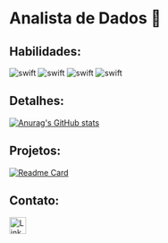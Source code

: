 # Analista de Dados 👋

## Habilidades:



![swift](https://img.shields.io/badge/PowerBI-FA7343?style=for-the-badge&logo=PowerBI&logoColor=white)
![swift](https://img.shields.io/badge/Python-FFD438?style=for-the-badge&logo=Python&logoColor=blue)
![swift](https://img.shields.io/badge/SQL-F80000?style=for-the-badge&logo=oracle&logoColor=blue)
![swift](https://img.shields.io/badge/R-blue?style=for-the-badge&logo=R&logoColor=white)

## Detalhes:

[![Anurag's GitHub stats](https://github-readme-stats.vercel.app/api?username=Sandro-Alexandre-Olmedo&show_icons=true&theme=tokyonight)](https://github.com/anuraghazra/github-readme-stats)

## Projetos:
[![Readme Card](https://github-readme-stats.vercel.app/api/pin/?username=Sandro-Alexandre-Olmedo&repo=HelloWorld&theme=dark)](https://github.com/anuraghazra/github-readme-stats)

## Contato:

[<img src='https://img.shields.io/badge/Linkedin-0077B5?style=for-the-badge&logo=Linkedin&logoColor=white' alt='Linkedin' height='30'>](https://www.linkedin.com/in/sandro-alexandre-64004991/)



<!--
**Sandro-Alexandre-Olmedo/Sandro-Alexandre-Olmedo** is a ✨ _special_ ✨ repository because its `README.md` (this file) appears on your GitHub profile.

Here are some ideas to get you started:

- 🔭 I’m currently working on ...
- 🌱 I’m currently learning ...
- 👯 I’m looking to collaborate on ...
- 🤔 I’m looking for help with ...
- 💬 Ask me about ...
- 📫 How to reach me: ...
- 😄 Pronouns: ...
- ⚡ Fun fact: ...
-->
